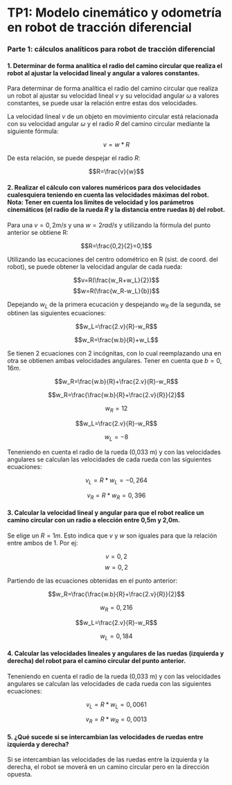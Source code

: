 # TP1: Modelo cinemático y odometrı́a en robot de tracción diferencial

### Parte 1: cálculos analíticos para robot de tracción diferencial

#### 1. Determinar de forma analítica el radio del camino circular que realiza el robot al ajustar la velocidad lineal y angular a valores constantes.

Para determinar de forma analítica el radio del camino circular que realiza un robot al ajustar su velocidad lineal $v$ y su velocidad angular $ω$ a valores constantes, se puede usar la relación entre estas dos velocidades.

La velocidad lineal $v$ de un objeto en movimiento circular está relacionada con su velocidad angular $ω$ y el radio $R$ del camino circular mediante la siguiente fórmula:

$$v=w*R$$

De esta relación, se puede despejar el radio $R$:

$$R=\frac{v}{w}$$

#### 2. Realizar el cálculo con valores numéricos para dos velocidades cualesquiera teniendo en cuenta las velocidades máximas del robot. Nota: Tener en cuenta los límites de velocidad y los parámetros cinemáticos (el radio de la rueda $R$ y la distancia entre ruedas $b$) del robot.

Para una $v=0,2 m/s$ y una $w=2 rad/s$ y utilizando la fórmula del punto anterior se obtiene R:

$$R=\frac{0,2}{2}=0,1$$

Utilizando las ecucaciones del centro odométrico en R (sist. de coord. del robot), se puede obtener la velocidad angular de cada rueda:

$$v=R(\frac{w_R+w_L}{2})$$ $$w=R(\frac{w_R-w_L}{b})$$

Depejando $w_L$ de la primera ecucación y despejando $w_R$ de la segunda, se obtinen las siguientes ecuaciones:

$$w_L=\frac{2.v}{R}-w_R$$ 

$$w_R=\frac{w.b}{R}+w_L$$

Se tienen 2 ecuaciones con 2 incógnitas, con lo cual reemplazando una en otra se obtienen ambas velocidades angulares. Tener en cuenta que $b=0,16m$.

$$w_R=\frac{w.b}{R}+\frac{2.v}{R}-w_R$$

$$w_R=\frac{\frac{w.b}{R}+\frac{2.v}{R}}{2}$$

$$w_R=12$$

$$w_L=\frac{2.v}{R}-w_R$$ 

$$w_L=-8$$

Teneniendo en cuenta el radio de la rueda (0,033 m) y con las velocidades angulares se calculan las velocidades de cada rueda con las siguientes ecuaciones:

$$v_L=R*w_L=-0,264$$

$$v_R=R*w_R=0,396$$

#### 3. Calcular la velocidad lineal y angular para que el robot realice un camino circular con un radio a elección entre 0,5m y 2,0m.

Se elige un $R=1m$. Esto indica que $v$ y $w$ son iguales para que la relación entre ambos de 1. Por ej: 

$$v=0,2$$ $$w=0,2$$

Partiendo de las ecuaciones obtenidas en el punto anterior:

$$w_R=\frac{\frac{w.b}{R}+\frac{2.v}{R}}{2}$$

$$w_R=0,216$$

$$w_L=\frac{2.v}{R}-w_R$$ 

$$w_L=0,184$$



#### 4. Calcular las velocidades lineales y angulares de las ruedas (izquierda y derecha) del robot para el camino circular del punto anterior.

Teneniendo en cuenta el radio de la rueda (0,033 m) y con las velocidades angulares se calculan las velocidades de cada rueda con las siguientes ecuaciones:

$$v_L=R*w_L=0,0061$$

$$v_R=R*w_R=0,0013$$

#### 5. ¿Qué sucede si se intercambian las velocidades de ruedas entre izquierda y derecha?

Si se intercambian las velocidades de las ruedas entre la izquierda y la derecha, el robot se moverá en un camino circular pero en la dirección opuesta. 
